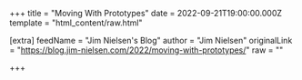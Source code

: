 
+++
title = "Moving With Prototypes"
date = 2022-09-21T19:00:00.000Z
template = "html_content/raw.html"

[extra]
feedName = "Jim Nielsen's Blog"
author = "Jim Nielsen"
originalLink = "https://blog.jim-nielsen.com/2022/moving-with-prototypes/"
raw = ""

+++

